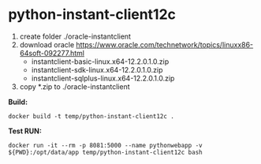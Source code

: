 # python-instant-client12c

1. create folder ./oracle-instantclient
2. download oracle https://www.oracle.com/technetwork/topics/linuxx86-64soft-092277.html
    - instantclient-basic-linux.x64-12.2.0.1.0.zip
    - instantclient-sdk-linux.x64-12.2.0.1.0.zip
    - instantclient-sqlplus-linux.x64-12.2.0.1.0.zip
3. copy *.zip to ./oracle-instantclient

__Build:__

```docker build -t temp/python-instant-client12c .```


__Test RUN:__ 

```docker run -it --rm -p 8081:5000 --name pythonwebapp -v ${PWD}:/opt/data/app temp/python-instant-client12c bash```
